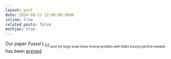 ```yaml
---
layout: post
date: 2024-09-13 12:00:00-0400
inline: true
related_posts: false
mathjax: true
---
```


Our paper <em>Fused L<sub>1/2<sub> prior for large scale linear inverse problem with Gibbs bouncy particle sampler</em> has been [arxived](https://arxiv.org/pdf/2409.07874)
